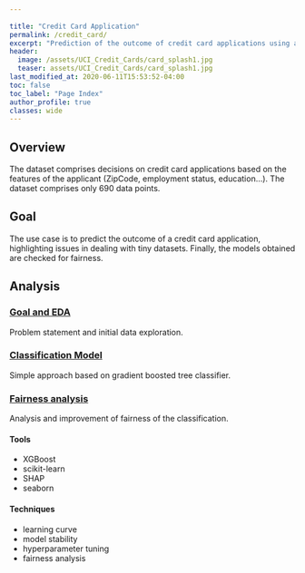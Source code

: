 ```yaml
---
  
title: "Credit Card Application"
permalink: /credit_card/
excerpt: "Prediction of the outcome of credit card applications using a tiny dataset"
header:
  image: /assets/UCI_Credit_Cards/card_splash1.jpg
  teaser: assets/UCI_Credit_Cards/card_splash1.jpg 
last_modified_at: 2020-06-11T15:53:52-04:00
toc: false
toc_label: "Page Index"
author_profile: true
classes: wide
---
```





## Overview
The dataset comprises decisions on credit card applications based on the features of the applicant (ZipCode, employment status, education...).
The dataset comprises only 690 data points.

## Goal
The use case is to predict the outcome of a credit card application, highlighting issues in dealing with tiny datasets.
Finally, the models obtained are checked for fairness.


## Analysis

### [Goal and EDA](/credit_card/cc_eda/)
Problem statement and initial data exploration.

### [Classification Model](/credit_card/cc_model/)
Simple approach based on gradient boosted tree classifier.

### [Fairness analysis](/credit_card/cc_fairness/)
Analysis and improvement of fairness of the classification.


#### Tools
- XGBoost
- scikit-learn
- SHAP
- seaborn

#### Techniques
- learning curve
- model stability
- hyperparameter tuning
- fairness analysis